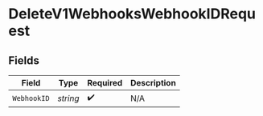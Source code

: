 # DeleteV1WebhooksWebhookIDRequest


## Fields

| Field              | Type               | Required           | Description        |
| ------------------ | ------------------ | ------------------ | ------------------ |
| `WebhookID`        | *string*           | :heavy_check_mark: | N/A                |